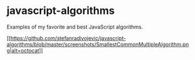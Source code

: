 # javascript-algorithms

Examples of my favorite and best JavaScript algorithms.

[[https://github.com/stefanradivojevic/javascript-algorithms/blob/master/screenshots/SmallestCommonMultipleAlgorithm.png|alt=octocat]]
